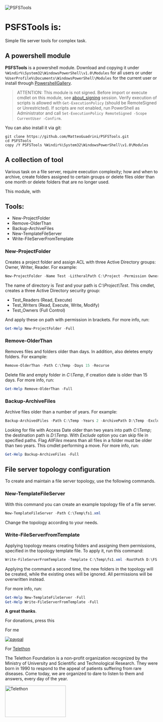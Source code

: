 <img src="https://i.ibb.co/xq6c0Xj/psfstools.png" alt="PSFSTools">

# PSFSTools is:
Simple file server tools for complex task.
## A powershell module
**PSFSTools** is a powershell module. Download and copying it under `%Windir%\System32\WindowsPowerShell\v1.0\Modules` for all users or under `%UserProfile%\Documents\WindowsPowerShell\Modules` for the current user or install through [PowershellGallery](https://www.powershellgallery.com/packages/PSFSTools).
> ATTENTION: This module is not signed. Before import or execute cmdlet on this module, see [about_signing](https://docs.microsoft.com/en-us/powershell/module/microsoft.powershell.core/about/about_signing) session. Verify execution of scripts is allowed with `Get-ExecutionPolicy` (should be RemoteSigned or Unrestricted). If scripts are not enabled, run PowerShell as Administrator and call ```Set-ExecutionPolicy RemoteSigned -Scope CurrentUser -Confirm```.

You can also install it via git:
```
git clone https://github.com/MatteoGuadrini/PSFSTools.git
cd PSFSTools
copy /Y PSFSTools %Windir%\System32\WindowsPowerShell\v1.0\Modules
```
## A collection of tool
Various task on a file server, require execution complexity; how and when to archive, create folders assigned to certain groups or delete files older than one month or delete folders that are no longer used.

This module, with  
## Tools:
* New-ProjectFolder
* Remove-OlderThan
* Backup-ArchiveFiles
* New-TemplateFileServer
* Write-FileServerFromTemplate

### New-ProjectFolder
Creates a project folder and assign ACL with three Active Directory groups: Owner, Writer, Reader. For example:
```powershell
New-ProjectFolder -Name Test -LitheralPath C:\Project -Permission Owner,Writer,Reader -OU "OU=Test,DC=Test,DC=local"
```
The name of directory is *Test* and your path is *C:\Project\Test*. This cmdlet, creates a three Active Directory security group:
* Test_Readers (Read, Execute)
* Test_Writers (Read, Execute, Write, Modify)
* Test_Owners (Full Control)

And apply these on path with permission in brackets.
For more info, run:
```powershell
Get-Help New-ProjectFolder -Full
```
### Remove-OlderThan
 Removes files and folders older than days. In addition, also deletes empty folders. For example:
```powershell
Remove-OlderThan -Path C:\Temp -Days 15 -Recurse
```
Delete file and empty folder in *C:\Temp*, if creation date is older than 15 days.
For more info, run:
```powershell
Get-Help Remove-OlderThan -Full
```
### Backup-ArchiveFiles
Archive files older than a number of years. For example:
```powershell
Backup-ArchivedFiles -Path C:\Temp -Years 2 -ArchivePath D:\Temp -Exclude C:\Temp\Docs,"C:\Temp\Docs two" -AllFiles
```
Looking for file with Access Date older than two years into path *C:\Temp*; the destination path is *D:\Temp*. With *Exclude* option you can skip file in specified paths. Flag *AllFiles* means than all files in a folder must be older than two years. This cmdlet performing a move.
For more info, run:
```powershell
Get-Help Backup-ArchiveFiles -Full
```
## File server topology configuration
To create and maintain a file server topology, use the following commands.
### New-TemplateFileServer
With this command you can create an example topology file of a file server.
```powershell
New-TemplateFileServer -Path C:\Temp\fs1.xml
```
Change the topology according to your needs.
### Write-FileServerFromTemplate
Applying topology means creating folders and assigning them permissions, specified in the topology template file.
To apply it, run this command:
```powershell
Write-FileServerFromTemplate -Template C:\Temp\fs1.xml -RootPath D:\FS
```
Applying the command a second time, the new folders in the topology will be created, while the existing ones will be ignored. All permissions will be overwritten instead.

For more info, run:
```powershell
Get-Help New-TemplateFileServer -Full
Get-Help Write-FileServerFromTemplate -Full
```
**A great thanks**.

For donations, press this

For me

[![paypal](https://www.paypalobjects.com/en_US/i/btn/btn_donateCC_LG.gif)](https://www.paypal.me/guos)

For [Telethon](http://www.telethon.it/)

The Telethon Foundation is a non-profit organization recognized by the Ministry of University and Scientific and Technological Research.
They were born in 1990 to respond to the appeal of patients suffering from rare diseases.
Come today, we are organized to dare to listen to them and answers, every day of the year.

<a href="https://dona.telethon.it/it/dona-ora"> <img src="http://www.telethon.it/sites/all/themes/telethon/images/svg/logo.svg" alt="Telethon" title="Telethon" width="200" height="104" /> </a>
